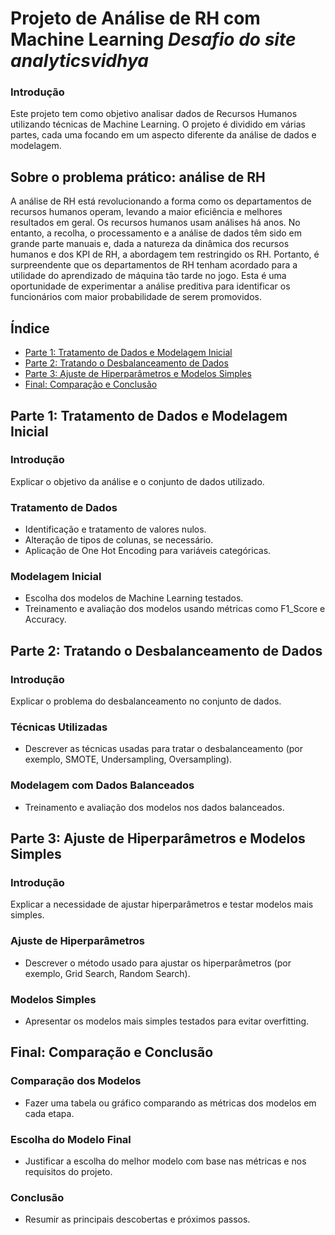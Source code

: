 
# Projeto de Análise de RH com Machine Learning ***Desafio do site analyticsvidhya***

### Introdução

Este projeto tem como objetivo analisar dados de Recursos Humanos utilizando técnicas de Machine Learning. O projeto é dividido em várias partes, cada uma focando em um aspecto diferente da análise de dados e modelagem.

## Sobre o problema prático: análise de RH
A análise de RH está revolucionando a forma como os departamentos de recursos humanos operam, levando a maior eficiência e melhores resultados em geral. Os recursos humanos usam análises há anos. No entanto, a recolha, o processamento e a análise de dados têm sido em grande parte manuais e, dada a natureza da dinâmica dos recursos humanos e dos KPI de RH, a abordagem tem restringido os RH. Portanto, é surpreendente que os departamentos de RH tenham acordado para a utilidade do aprendizado de máquina tão tarde no jogo. Esta é uma oportunidade de experimentar a análise preditiva para identificar os funcionários com maior probabilidade de serem promovidos.

## Índice

- [Parte 1: Tratamento de Dados e Modelagem Inicial](https://github.com/warleyguerra/Analise_RH/blob/main/parte1.ipynb)
- [Parte 2: Tratando o Desbalanceamento de Dados](https://github.com/warleyguerra/Analise_RH/blob/main/parte2.ipynb)
- [Parte 3: Ajuste de Hiperparâmetros e Modelos Simples](https://github.com/warleyguerra/Analise_RH/blob/main/parte3.ipynb)
- [Final: Comparação e Conclusão](https://github.com/warleyguerra/Analise_RH/blob/main/Final.ipynb)

## Parte 1: Tratamento de Dados e Modelagem Inicial

### Introdução

Explicar o objetivo da análise e o conjunto de dados utilizado.

### Tratamento de Dados

- Identificação e tratamento de valores nulos.
- Alteração de tipos de colunas, se necessário.
- Aplicação de One Hot Encoding para variáveis categóricas.

### Modelagem Inicial

- Escolha dos modelos de Machine Learning testados.
- Treinamento e avaliação dos modelos usando métricas como F1_Score e Accuracy.

## Parte 2: Tratando o Desbalanceamento de Dados

### Introdução

Explicar o problema do desbalanceamento no conjunto de dados.

### Técnicas Utilizadas

- Descrever as técnicas usadas para tratar o desbalanceamento (por exemplo, SMOTE, Undersampling, Oversampling).

### Modelagem com Dados Balanceados

- Treinamento e avaliação dos modelos nos dados balanceados.

## Parte 3: Ajuste de Hiperparâmetros e Modelos Simples

### Introdução

Explicar a necessidade de ajustar hiperparâmetros e testar modelos mais simples.

### Ajuste de Hiperparâmetros

- Descrever o método usado para ajustar os hiperparâmetros (por exemplo, Grid Search, Random Search).

### Modelos Simples

- Apresentar os modelos mais simples testados para evitar overfitting.

## Final: Comparação e Conclusão

### Comparação dos Modelos

- Fazer uma tabela ou gráfico comparando as métricas dos modelos em cada etapa.

### Escolha do Modelo Final

- Justificar a escolha do melhor modelo com base nas métricas e nos requisitos do projeto.

### Conclusão

- Resumir as principais descobertas e próximos passos.

